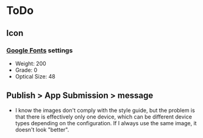 # ToDo

## Icon

### [Google Fonts](https://fonts.google.com/icons) settings
- Weight: 200
- Grade: 0
- Optical Size: 48

## Publish > App Submission > message

- I know the images don't comply with the style guide, but the problem is that there is effectively only one device, which can be different device types depending on the configuration. If I always use the same image, it doesn't look "better".